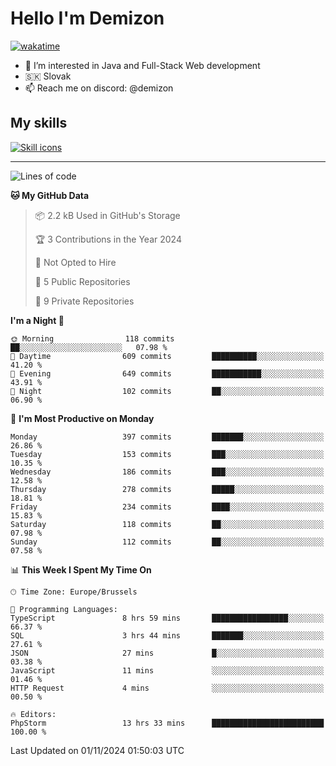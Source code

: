 # Hello I'm Demizon
[![wakatime](https://wakatime.com/badge/user/6ad1949f-d6d7-44f9-9eee-c35e54cc499b.svg)](https://wakatime.com/@6ad1949f-d6d7-44f9-9eee-c35e54cc499b)
- 👀 I’m interested in Java and Full-Stack Web development
- 🇸🇰 Slovak
- 📫 Reach me on discord: @demizon

## My skills
[![Skill icons](https://skillicons.dev/icons?i=java,js,ts,html,css,react,nextjs,tailwind,supabase,py,git,docker,linux,mysql,postgres,mongo&theme=dark)](https://github.com/Demizon3433)

---

<!--START_SECTION:waka-->
![Lines of code](https://img.shields.io/badge/From%20Hello%20World%20I%27ve%20Written-422.1%20thousand%20lines%20of%20code-blue)

**🐱 My GitHub Data** 

> 📦 2.2 kB Used in GitHub's Storage 
 > 
> 🏆 3 Contributions in the Year 2024
 > 
> 🚫 Not Opted to Hire
 > 
> 📜 5 Public Repositories 
 > 
> 🔑 9 Private Repositories 
 > 
**I'm a Night 🦉** 

```text
🌞 Morning                118 commits         ██░░░░░░░░░░░░░░░░░░░░░░░   07.98 % 
🌆 Daytime                609 commits         ██████████░░░░░░░░░░░░░░░   41.20 % 
🌃 Evening                649 commits         ███████████░░░░░░░░░░░░░░   43.91 % 
🌙 Night                  102 commits         ██░░░░░░░░░░░░░░░░░░░░░░░   06.90 % 
```
📅 **I'm Most Productive on Monday** 

```text
Monday                   397 commits         ███████░░░░░░░░░░░░░░░░░░   26.86 % 
Tuesday                  153 commits         ███░░░░░░░░░░░░░░░░░░░░░░   10.35 % 
Wednesday                186 commits         ███░░░░░░░░░░░░░░░░░░░░░░   12.58 % 
Thursday                 278 commits         █████░░░░░░░░░░░░░░░░░░░░   18.81 % 
Friday                   234 commits         ████░░░░░░░░░░░░░░░░░░░░░   15.83 % 
Saturday                 118 commits         ██░░░░░░░░░░░░░░░░░░░░░░░   07.98 % 
Sunday                   112 commits         ██░░░░░░░░░░░░░░░░░░░░░░░   07.58 % 
```


📊 **This Week I Spent My Time On** 

```text
🕑︎ Time Zone: Europe/Brussels

💬 Programming Languages: 
TypeScript               8 hrs 59 mins       █████████████████░░░░░░░░   66.37 % 
SQL                      3 hrs 44 mins       ███████░░░░░░░░░░░░░░░░░░   27.61 % 
JSON                     27 mins             █░░░░░░░░░░░░░░░░░░░░░░░░   03.38 % 
JavaScript               11 mins             ░░░░░░░░░░░░░░░░░░░░░░░░░   01.46 % 
HTTP Request             4 mins              ░░░░░░░░░░░░░░░░░░░░░░░░░   00.50 % 

🔥 Editors: 
PhpStorm                 13 hrs 33 mins      █████████████████████████   100.00 % 
```


 Last Updated on 01/11/2024 01:50:03 UTC
<!--END_SECTION:waka-->
